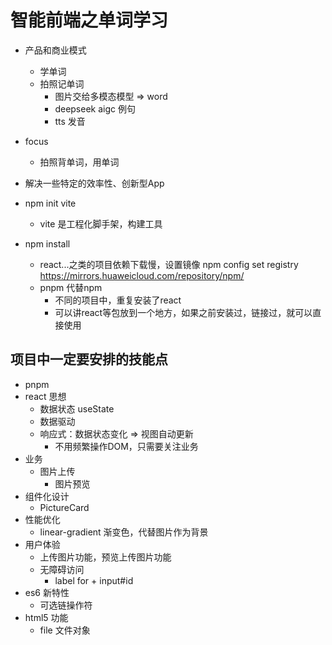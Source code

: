 # 智能前端之单词学习

- 产品和商业模式
  - 学单词
  - 拍照记单词
    - 图片交给多模态模型 => word
    - deepseek aigc 例句
    - tts 发音
- focus
  - 拍照背单词，用单词
- 解决一些特定的效率性、创新型App

- npm init vite
  - vite 是工程化脚手架，构建工具
- npm install
  - react...之类的项目依赖下载慢，设置镜像 npm config set registry https://mirrors.huaweicloud.com/repository/npm/
  - pnpm 代替npm
    - 不同的项目中，重复安装了react
    - 可以讲react等包放到一个地方，如果之前安装过，链接过，就可以直接使用

## 项目中一定要安排的技能点
- pnpm
- react 思想
  - 数据状态 useState
  - 数据驱动
  - 响应式：数据状态变化 => 视图自动更新
    - 不用频繁操作DOM，只需要关注业务
- 业务
  - 图片上传
    - 图片预览
- 组件化设计
  - PictureCard
- 性能优化
  - linear-gradient 渐变色，代替图片作为背景
- 用户体验
  - 上传图片功能，预览上传图片功能
  - 无障碍访问
    - label for + input#id
- es6 新特性
  - 可选链操作符
- html5 功能
  - file 文件对象